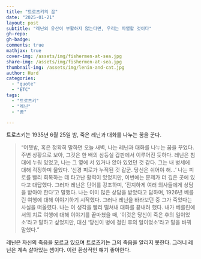 ```yaml
---
title: "트로츠키의 꿈"
date: "2025-01-21"
layout: post
subtitle: "레닌의 유산이 부활하지 않는다면, 우리는 파멸할 것이다"
gh-repo:
gh-badge:
comments: true
mathjax: true
cover-img: /assets/img/fishermen-at-sea.jpg
share-img: /assets/img/fishermen-at-sea.jpg
thumbnail-img: /assets/img/lenin-and-cat.jpg
author: Hurd
categories: 
  - "quote"
  - "ETC"
tags: 
  - "트로츠키"
  - "레닌"
  - "꿈"

---
```


트로츠키는 1935년 6월 25일 밤, 죽은 레닌과 대화를 나누는 꿈을 꾼다.

> “어젯밤, 혹은 정확히 말하면 오늘 새벽, 나는 레닌과 대화를 나누는 꿈을 꾸었다. 주변 상황으로 보아, 그것은 한 배의 삼등실 갑판에서 이루어진 듯하다. 레닌은 침대에 누워 있었고, 나는 그 옆에 서 있거나 앉아 있었던 것 같다. 그는 내 병세에 대해 걱정하며 물었다. ‘신경 피로가 누적된 것 같군. 당신은 쉬어야 해…’ 나는 피로를 빨리 회복하는 데 타고난 활력이 있었지만, 이번에는 문제가 더 깊은 곳에 있다고 대답했다. 그러자 레닌은 단어를 강조하며, ‘진지하게 여러 의사들에게 상담을 받아야 한다’고 말했다. 나는 이미 많은 상담을 받았다고 답하며, 1926년 베를린 여행에 대해 이야기하기 시작했다. 그러나 레닌을 바라보던 중 그가 죽었다는 사실을 떠올렸다. 나는 이 생각을 빨리 떨쳐내 대화를 끝내려 했다. 내가 베를린에서의 치료 여행에 대해 이야기를 끝마쳤을 때, ‘이것은 당신이 죽은 후의 일이었소’라고 말하고 싶었지만, 대신 ‘당신이 병에 걸린 후의 일이었소’라고 말을 바꿔 말했다.”

레닌은 자신의 죽음을 모르고 있으며 트로츠키는 그의 죽음을 알리지 못한다. 그러니 레닌은 계속 살아있는 셈이다. 이런 환상적인 얘기 좋아한다.
